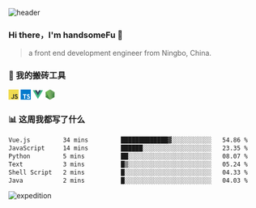 ![header](https://raw.githubusercontent.com/fzq1998/fzq1998/master/header.png)

### Hi there，I'm handsomeFu 👋

> a front end development engineer from Ningbo, China.

### 🔧 我的搬砖工具
<code><img height="20" src="https://raw.githubusercontent.com/github/explore/80688e429a7d4ef2fca1e82350fe8e3517d3494d/topics/javascript/javascript.png" alt="javascript"></code>
<code><img height="20" src="https://raw.githubusercontent.com/github/explore/80688e429a7d4ef2fca1e82350fe8e3517d3494d/topics/typescript/typescript.png" alt="typescript"></code>
<code><img height="20" src="https://raw.githubusercontent.com/github/explore/80688e429a7d4ef2fca1e82350fe8e3517d3494d/topics/vue/vue.png" alt="vue"></code>
<code><img height="20" src="https://raw.githubusercontent.com/github/explore/80688e429a7d4ef2fca1e82350fe8e3517d3494d/topics/nodejs/nodejs.png" alt="nodejs"></code>



### 📊 这周我都写了什么
<!--START_SECTION:waka-->

```text
Vue.js         34 mins         █████████████▓░░░░░░░░░░░   54.86 %
JavaScript     14 mins         ██████░░░░░░░░░░░░░░░░░░░   23.35 %
Python         5 mins          ██░░░░░░░░░░░░░░░░░░░░░░░   08.07 %
Text           3 mins          █▒░░░░░░░░░░░░░░░░░░░░░░░   05.24 %
Shell Script   2 mins          █░░░░░░░░░░░░░░░░░░░░░░░░   04.33 %
Java           2 mins          █░░░░░░░░░░░░░░░░░░░░░░░░   04.03 %
```

<!--END_SECTION:waka-->


![expedition](https://raw.githubusercontent.com/fzq1998/fzq1998/master/expedition.gif)

